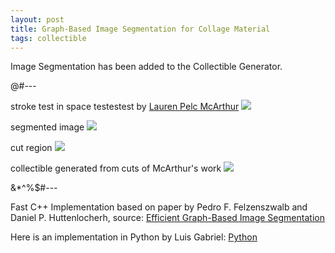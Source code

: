 ```yaml
---
layout: post
title: Graph-Based Image Segmentation for Collage Material
tags: collectible
---
```


Image Segmentation has been added to the Collectible Generator.

@#$%^$---

stroke test in space testestest by [Lauren Pelc McArthur](http://lauren-p-m.tumblr.com/tagged/Lauren_Pelc_McArthur)
<img src="http://notidaho.github.com/Images/2013-3-27-img_cuts/1.jpg">

segmented image
<img src="http://notidaho.github.com/Images/2013-3-27-img_cuts/2.png">

cut region
<img src="http://notidaho.github.com/Images/2013-3-27-img_cuts/3.png">

collectible generated from cuts of McArthur's work
<img src="http://notidaho.github.com/Images/2013-3-27-img_cuts/4.png">

&*^%$#---

Fast C++ Implementation based on paper by Pedro F. Felzenszwalb and Daniel P. Huttenlocherh, source:
[Efficient Graph-Based Image Segmentation](http://cs.brown.edu/~pff/segment/)

Here is an implementation in Python by Luis Gabriel:
[Python](https://github.com/luisgabriel/image-segmentation)
